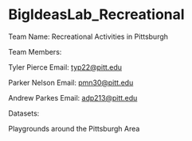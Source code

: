# BigIdeasLab_Recreational
Team Name: Recreational Activities in Pittsburgh

Team Members:

Tyler Pierce Email: typ22@pitt.edu 

Parker Nelson Email: pmn30@pitt.edu

Andrew Parkes Email: adp213@pitt.edu

Datasets:

Playgrounds around the Pittsburgh Area
